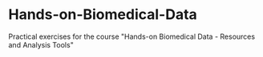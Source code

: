 # Hands-on-Biomedical-Data
Practical exercises for the course "Hands-on Biomedical Data - Resources and Analysis Tools"
